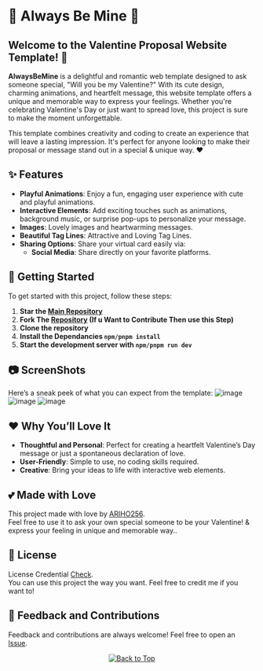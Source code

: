 # 🥰 Always Be Mine 🥰

## Welcome to the **Valentine Proposal Website Template**! 💖

**AlwaysBeMine** is a delightful and romantic web template designed to ask someone special, "Will you be my Valentine?" With its cute design, charming animations, and heartfelt message, this website template offers a unique and memorable way to express your feelings. Whether you're celebrating Valentine's Day or just want to spread love, this project is sure to make the moment unforgettable.

This template combines creativity and coding to create an experience that will leave a lasting impression. It's perfect for anyone looking to make their proposal or message stand out in a special & unique way. ❤️

## ✨ Features

- **Playful Animations**: Enjoy a fun, engaging user experience with cute and playful animations.
- **Interactive Elements**: Add exciting touches such as animations, background music, or surprise pop-ups to personalize your message.
- **Images**: Lovely images and heartwarming messages.
- **Beautiful Tag Lines**: Attractive and Loving Tag Lines.
- **Sharing Options**: Share your virtual card easily via:
  - **Social Media**: Share directly on your favorite platforms.

## 🚀 Getting Started

To get started with this project, follow these steps:

1. **Star the [Main Repository](https://github.com/ARIHO256aini07/AlwaysBeMine)**
2. **Fork The [Repository](https://github.com/ARIHO256aini07/AlwaysBeMine) (If u Want to Contribute Then use this Step)**
3. **Clone the repository**
4. **Install the Dependancies `npm/pnpm install`**
5. **Start the development server with `npm/pnpm run dev`**

## 📷 ScreenShots

Here’s a sneak peek of what you can expect from the template:
![image](https://github.com/user-attachments/assets/25282fce-12f0-4c0a-95ce-cda95a305e28)
![image](https://github.com/user-attachments/assets/40beacf0-b509-47cd-be7e-a97f8e98156c)
![image](https://github.com/user-attachments/assets/ef5827e6-8c1f-4351-80ed-2f2d940416d4)

## ❤️ Why You’ll Love It
- **Thoughtful and Personal**: Perfect for creating a heartfelt Valentine’s Day message or just a spontaneous declaration of love.
- **User-Friendly**: Simple to use, no coding skills required.
- **Creative**: Bring your ideas to life with interactive web elements.

## 💕 Made with Love
This project made with love by [ARIHO256](https://github.com/ARIHO256aini07). </br>Feel free to use it to ask your own special someone to be your Valentine! & express your feeling in unique and memorable way..

## 📄 License
License Credential [Check](https://github.com/ARIHO256aini07/AlwaysBeMine/blob/main/LICENSE). </br>You can use this project the way you want. Feel free to credit me if you want to!

## 💌 Feedback and Contributions
Feedback and contributions are always welcome! Feel free to open an [Issue](https://github.com/ARIHO256aini07/AlwaysBeMine/issues/new).

<div align="center">
    <a href="#top">
        <img src="https://img.shields.io/badge/Back%20to%20Top-000000?style=for-the-badge&logo=github&logoColor=white" alt="Back to Top">
    </a>
</div>
